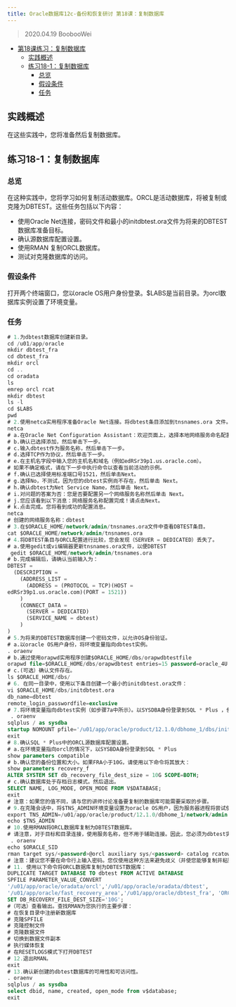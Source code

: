 ```yaml
---
title: Oracle数据库12c-备份和恢复研讨 第18课：复制数据库
---
```


> 2020.04.19 BoobooWei

<!-- MDTOC maxdepth:6 firsth1:1 numbering:0 flatten:0 bullets:1 updateOnSave:1 -->

- [第18课练习：复制数据库](#第18课练习：复制数据库)   
   - [实践概述](#实践概述)   
   - [练习18-1：复制数据库](#练习18-1：复制数据库)   
      - [总览](#总览)   
      - [假设条件](#假设条件)   
      - [任务](#任务)   

<!-- /MDTOC -->

## 实践概述

在这些实践中，您将准备然后复制数据库。

## 练习18-1：复制数据库

### 总览

在这种实践中，您将学习如何复制活动数据库。ORCL是活动数据库，将被复制或克隆为DBTEST。这些任务包括以下内容：

* 使用Oracle Net连接，密码文件和最小的initdbtest.ora文件为将来的DBTEST数据库准备目标。
* 确认源数据库配置设置。
* 使用RMAN 复制ORCL数据库。
* 测试对克隆数据库的访问。

### 假设条件

打开两个终端窗口，您以oracle OS用户身份登录。$LABS是当前目录。为orcl数据库实例设置了环境变量。

### 任务

```sql
# 1.为dbtest数据库创建新目录。
cd /u01/app/oracle
mkdir dbtest_fra
cd dbtest_fra
mkdir orcl
cd ..
cd oradata
ls
emrep orcl rcat
mkdir dbtest
ls -l
cd $LABS
pwd
# 2.使用netca实用程序准备Oracle Net连接。将dbtest条目添加到tnsnames.ora 文件。
netca
# a.在Oracle Net Configuration Assistant：欢迎页面上，选择本地网络服务命名配置，然后单击下一步。
# b.确认已选择添加，然后单击下一步。
# c.输入dbtest作为服务名称，然后单击下一步。
# d.选择TCP作为协议，然后单击下一步。
# e.在主机名字段中输入您的主机名和域名（例如edRSr39p1.us.oracle.com）。
# 如果不确定格式，请在下一步中执行命令以查看当前活动的示例。
# f.确认已选择使用标准端口号1521，然后单击Next。
# g.选择No，不测试，因为您的dbtest实例尚不存在，然后单击 Next。
# h.确认dbtest为Net Service Name，然后单击 Next。
# i.对问题的答案为否：您是否要配置另一个网络服务名称然后单击 Next。
# j.您应该看到以下消息：网络服务名称配置完成！请点击Next。
# k.点击完成。您将看到成功的配置消息。
netca
# 创建的网络服务名称：dbtest
# 3.在$ORACLE_HOME/network/admin/tnsnames.ora文件中查看DBTEST条目。
cat $ORACLE_HOME/network/admin/tnsnames.ora
# 4.将DBTEST条目与ORCL配置进行比较，您会发现（SERVER = DEDICATED）丢失了。
# a.使用gedit或vi编辑器更新tnsnames.ora文件，以便DBTEST
 gedit $ORACLE_HOME/network/admin/tnsnames.ora
# b.完成编辑后，请确认当前输入为：
DBTEST =
  (DESCRIPTION =
    (ADDRESS_LIST =
      (ADDRESS = (PROTOCOL = TCP)(HOST =
edRSr39p1.us.oracle.com)(PORT = 1521))
    )
    (CONNECT_DATA =
      (SERVER = DEDICATED)
      (SERVICE_NAME = dbtest)
    )
)
# 5.为将来的DBTEST数据库创建一个密码文件，以允许OS身份验证。
# a.以oracle OS用户身份，将环境变量指向dbtest实例。
. oraenv
# b.通过使用orapwd实用程序创建$ORACLE_HOME/dbs/orapwdbtestfile
orapwd file=$ORACLE_HOME/dbs/orapwdbtest entries=15 password=oracle_4U
# c.(可选）确认文件存在。
ls $ORACLE_HOME/dbs/
# 6. 在同一目录中，使用以下条目创建一个最小的initdbtest.ora文件：
vi $ORACLE_HOME/dbs/initdbtest.ora
db_name=dbtest
remote_login_passwordfile=exclusive
# 7.将环境变量指向dbtest实例（如步骤7a中所示）。以SYSDBA身份登录到SQL * Plus ，使用initdbtest.ora文件以NOMOUNT模式启动dbtest实例。然后退出。
 . oraenv
sqlplus / as sysdba
startup NOMOUNT pfile='/u01/app/oracle/product/12.1.0/dbhome_1/dbs/initdbtest.or a'
exit
# 8.确认SQL * Plus中的ORCL源数据库配置设置。
# a.在环境变量指向orcl的情况下，以SYSBDA身份登录到SQL * Plus
show parameters compatible
# b.确认您的备份位置和大小。如果FRA小于10G，请使用以下命令将其放大：
show parameters recovery_f
ALTER SYSTEM SET db_recovery_file_dest_size = 10G SCOPE=BOTH;
# c.确认数据库处于存档日志模式。然后退出。
SELECT NAME, LOG_MODE, OPEN_MODE FROM V$DATABASE;
exit
# 注意：如果您的值不同，请与您的讲师讨论准备要复制的数据库可能需要采取的步骤。
# 9.在克隆会话中，将$TNS_ADMIN环境变量设置为oracle OS用户，因为服务器进程将尝试使用来解析AUXILIARY服务名称。
export TNS_ADMIN=/u01/app/oracle/product/12.1.0/dbhome_1/network/admin
echo $TNS_ADMIN
# 10.使用RMAN将ORCL数据库复制为DBTEST数据库。
# 请注意，对于目标和目录连接，使用服务名称，但不用于辅助连接。因此，您必须为dbtest实例设置环境变量。
 . oraenv
echo $ORACLE_SID
rman target sys/<password>@orcl auxiliary sys/<password> catalog rcatowner/oracle_4U@rcat
# 注意：建议您不要在命令行上输入密码。您仅使用这种方法来避免歧义（并使您能够复制并粘贴）。
# 11. 使用以下命令将ORCL数据库复制为DBTEST数据库：
DUPLICATE TARGET DATABASE TO dbtest FROM ACTIVE DATABASE
SPFILE PARAMETER_VALUE_CONVERT
'/u01/app/oracle/oradata/orcl','/u01/app/oracle/oradata/dbtest',
'/u01/app/oracle/fast_recovery_area','/u01/app/oracle/dbtest_fra', 'ORCL','DBTEST'
SET DB_RECOVERY_FILE_DEST_SIZE='10G';
#（可选）查看输出。查找RMAN为您执行的主要步骤：
# 在恢复目录中注册新数据库
# 克隆SPFILE
# 克隆控制文件
# 克隆数据文件
# 切换到数据文件副本
# 执行媒体恢复
# 在RESETLOGS模式下打开DBTEST
# 12.退出RMAN。
exit
# 13.确认新创建的dbtest数据库的可用性和可访问性。
. oraenv
sqlplus / as sysdba
select dbid, name, created, open_mode from v$database;
exit
```
